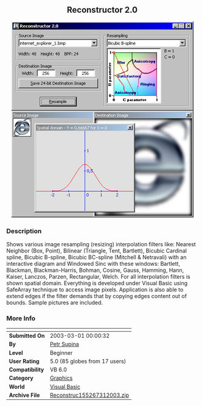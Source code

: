 ﻿<div align="center">

## Reconstructor 2\.0

<img src="PIC2003311328369406.jpg">
</div>

### Description

Shows various image resampling (resizing) interpolation filters like: Nearest Neighbor (Box, Point), Bilinear (Triangle, Tent, Bartlett), Bicubic Cardinal spline, Bicubic B-spline, Bicubic BC-spline (Mitchell & Netravali) with an interactive diagram and Windowed Sinc with these windows: Bartlett, Blackman, Blackman-Harris, Bohman, Cosine, Gauss, Hamming, Hann, Kaiser, Lanczos, Parzen, Rectangular, Welch. For all interpolation filters is shown spatial domain. Everything is developed under Visual Basic using SafeArray technique to access image pixels. Application is also able to extend edges if the filter demands that by copying edges content out of bounds. Sample pictures are included.
 
### More Info
 


<span>             |<span>
---                |---
**Submitted On**   |2003-03-01 00:00:32
**By**             |[Petr Supina](https://github.com/Planet-Source-Code/PSCIndex/blob/master/ByAuthor/petr-supina.md)
**Level**          |Beginner
**User Rating**    |5.0 (85 globes from 17 users)
**Compatibility**  |VB 6\.0
**Category**       |[Graphics](https://github.com/Planet-Source-Code/PSCIndex/blob/master/ByCategory/graphics__1-46.md)
**World**          |[Visual Basic](https://github.com/Planet-Source-Code/PSCIndex/blob/master/ByWorld/visual-basic.md)
**Archive File**   |[Reconstruc155267312003\.zip](https://github.com/Planet-Source-Code/petr-supina-reconstructor-2-0__1-43652/archive/master.zip)








